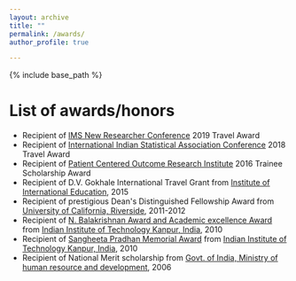 ```yaml
---
layout: archive
title: ""
permalink: /awards/
author_profile: true

---
```


{% include base_path %}

List of awards/honors
======

* Recipient of [IMS New Researcher Conference](http://groups.imstat.org/newresearchers/conferences/nrc.html) 2019 Travel Award
* Recipient of [International Indian Statistical Association Conference](http://iisa2018.biostat.ufl.edu/) 2018 Travel Award 
* Recipient of [Patient Centered Outcome Research Institute](https://www.pcori.org/) 2016 Trainee Scholarship Award
* Recipient of D.V. Gokhale International Travel Grant from [Institute of International Education](https://www.iie.org/), 2015
* Recipient of prestigious Dean's Distinguished Fellowship Award from [University of California, Riverside](https://statistics.ucr.edu/), 2011-2012
* Recipient of [N. Balakrishnan Award and Academic excellence Award](https://iitk.ac.in/sspc/sspc-academic-awards) from [Indian Institute of Technology Kanpur, India](https://www.iitk.ac.in/), 2010
* Recipient of [Sangheeta Pradhan Memorial Award](http://www.iitk.ac.in/doaaold/convocation2011/convocation%202011.pdf) from [Indian Institute of Technology Kanpur, India](https://www.iitk.ac.in/), 2010
* Recipient of National Merit scholarship from [Govt. of India, Ministry of human resource and development](https://mhrd.gov.in/scholarships), 2006
